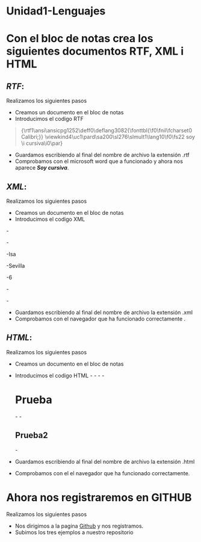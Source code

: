 # Unidad1-Lenguajes
# Con el bloc de notas crea los siguientes documentos **RTF**, **XML** i **HTML**

## *RTF*:


Realizamos los siguientes pasos
* Creamos un documento en el bloc de notas
* Introducimos el codigo RTF
>{\rtf1\ansi\ansicpg1252\deff0\deflang3082{\fonttbl{\f0\fnil\fcharset0 Calibri;}}
\viewkind4\uc1\pard\sa200\sl276\slmult1\lang10\f0\fs22 soy \i cursiva\i0\par}
>
* Guardamos escribiendo al final del nombre de archivo la extensión .rtf
* Comprobamos con el microsoft word que a funcionado y ahora nos aparece ***Soy cursiva***.


## *XML*:
Realizamos los siguientes pasos
* Creamos un documento en el bloc de notas
* Introducimos el codigo XML
<?xml version="1.0"?>
-<Alumnos>

-<alumno>

-<Nombre>Isa</Nombre>

-<Apellidos>Sevilla</Apellidos>

-<Edad>6</Edad>

-</alumno>

-</Alumnos>

* Guardamos escribiendo al final del nombre de archivo la extensión .xml
* Comprobamos con el navegador que ha funcionado correctamente .
 ## *HTML*:


Realizamos los siguientes pasos
* Creamos un documento en el bloc de notas
* Introducimos el codigo HTML
-<!DOCTYPE html>
-<html>
-<head>
-<h1>Prueba</h1></head>
-<body>
-<h2>Prueba2</h2></body>
-</html>


* Guardamos escribiendo al final del nombre de archivo la extensión .html
* Comprobamos con el el navegador que ha funcionado correctamente.

# Ahora nos registraremos en GITHUB

Realizamos los siguientes pasos
* Nos dirigimos a la pagina [Github](https://github.com) y nos registramos.
* Subimos los tres ejemplos a nuestro repositorio
